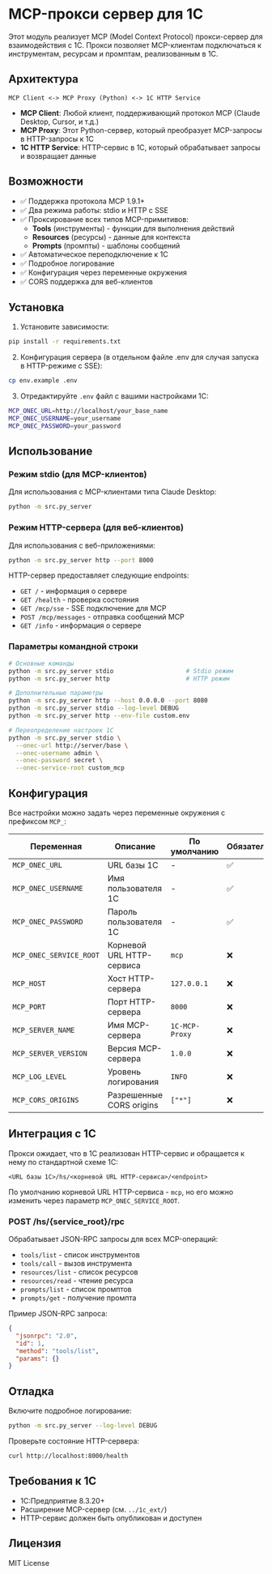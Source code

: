 # MCP-прокси сервер для 1С

Этот модуль реализует MCP (Model Context Protocol) прокси-сервер для взаимодействия с 1С. Прокси позволяет MCP-клиентам подключаться к инструментам, ресурсам и промптам, реализованным в 1С.

## Архитектура

```
MCP Client <-> MCP Proxy (Python) <-> 1C HTTP Service
```

- **MCP Client**: Любой клиент, поддерживающий протокол MCP (Claude Desktop, Cursor, и т.д.)
- **MCP Proxy**: Этот Python-сервер, который преобразует MCP-запросы в HTTP-запросы к 1С
- **1C HTTP Service**: HTTP-сервис в 1С, который обрабатывает запросы и возвращает данные

## Возможности

- ✅ Поддержка протокола MCP 1.9.1+
- ✅ Два режима работы: stdio и HTTP с SSE
- ✅ Проксирование всех типов MCP-примитивов:
  - **Tools** (инструменты) - функции для выполнения действий
  - **Resources** (ресурсы) - данные для контекста
  - **Prompts** (промпты) - шаблоны сообщений
- ✅ Автоматическое переподключение к 1С
- ✅ Подробное логирование
- ✅ Конфигурация через переменные окружения
- ✅ CORS поддержка для веб-клиентов

## Установка

1. Установите зависимости:
```bash
pip install -r requirements.txt
```

2. Конфигурация сервера (в отдельном файле .env для случая запуска в HTTP-режиме с SSE):
```bash
cp env.example .env
```

3. Отредактируйте `.env` файл с вашими настройками 1С:
```bash
MCP_ONEC_URL=http://localhost/your_base_name
MCP_ONEC_USERNAME=your_username
MCP_ONEC_PASSWORD=your_password
```

## Использование

### Режим stdio (для MCP-клиентов)

Для использования с MCP-клиентами типа Claude Desktop:

```bash
python -m src.py_server
```

### Режим HTTP-сервера (для веб-клиентов)

Для использования с веб-приложениями:

```bash
python -m src.py_server http --port 8000
```

HTTP-сервер предоставляет следующие endpoints:
- `GET /` - информация о сервере
- `GET /health` - проверка состояния
- `GET /mcp/sse` - SSE подключение для MCP
- `POST /mcp/messages` - отправка сообщений MCP
- `GET /info` - информация о сервере

### Параметры командной строки

```bash
# Основные команды
python -m src.py_server stdio                    # Stdio режим
python -m src.py_server http                     # HTTP режим

# Дополнительные параметры
python -m src.py_server http --host 0.0.0.0 --port 8080
python -m src.py_server stdio --log-level DEBUG
python -m src.py_server http --env-file custom.env

# Переопределение настроек 1С
python -m src.py_server stdio \
  --onec-url http://server/base \
  --onec-username admin \
  --onec-password secret \
  --onec-service-root custom_mcp
```

## Конфигурация

Все настройки можно задать через переменные окружения с префиксом `MCP_`:

| Переменная | Описание | По умолчанию | Обязательная |
|------------|----------|--------------|--------------|
| `MCP_ONEC_URL` | URL базы 1С | - | ✅ |
| `MCP_ONEC_USERNAME` | Имя пользователя 1С | - | ✅ |
| `MCP_ONEC_PASSWORD` | Пароль пользователя 1С | - | ✅ |
| `MCP_ONEC_SERVICE_ROOT` | Корневой URL HTTP-сервиса | `mcp` | ❌ |
| `MCP_HOST` | Хост HTTP-сервера | `127.0.0.1` | ❌ |
| `MCP_PORT` | Порт HTTP-сервера | `8000` | ❌ |
| `MCP_SERVER_NAME` | Имя MCP-сервера | `1C-MCP-Proxy` | ❌ |
| `MCP_SERVER_VERSION` | Версия MCP-сервера | `1.0.0` | ❌ |
| `MCP_LOG_LEVEL` | Уровень логирования | `INFO` | ❌ |
| `MCP_CORS_ORIGINS` | Разрешенные CORS origins | `["*"]` | ❌ |

## Интеграция с 1С

Прокси ожидает, что в 1С реализован HTTP-сервис и обращается к нему по стандартной схеме 1С:

```
<URL базы 1С>/hs/<корневой URL HTTP-сервиса>/<endpoint>
```

По умолчанию корневой URL HTTP-сервиса - `mcp`, но его можно изменить через параметр `MCP_ONEC_SERVICE_ROOT`.

### POST /hs/{service_root}/rpc
Обрабатывает JSON-RPC запросы для всех MCP-операций:
- `tools/list` - список инструментов
- `tools/call` - вызов инструмента
- `resources/list` - список ресурсов
- `resources/read` - чтение ресурса
- `prompts/list` - список промптов
- `prompts/get` - получение промпта

Пример JSON-RPC запроса:
```json
{
  "jsonrpc": "2.0",
  "id": 1,
  "method": "tools/list",
  "params": {}
}
```

## Отладка

Включите подробное логирование:
```bash
python -m src.py_server --log-level DEBUG
```

Проверьте состояние HTTP-сервера:
```bash
curl http://localhost:8000/health
```

## Требования к 1С

- 1С:Предприятие 8.3.20+
- Расширение MCP-сервер (см. `../1c_ext/`)
- HTTP-сервис должен быть опубликован и доступен

## Лицензия

MIT License